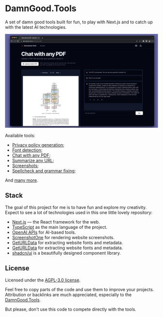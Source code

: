 # DamnGood.Tools

A set of damn good tools built for fun, to play with Next.js and to catch up with the latest AI technologies. 

![Chat with any PDF](chat_with_any_pdf.jpg)

Available tools: 

* [Privacy policy generation](https://damngood.tools/tools/privacy-policy-generator);
* [Font detection](https://damngood.tools/tools/detect-fonts);
* [Chat with any PDF](https://damngood.tools/tools/chat-pdf);
* [Summarize any URL](https://damngood.tools/tools/summarize-any-url);
* [Screenshots](https://damngood.tools/tools/screenshots-for-dimensions);
* [Spellcheck and grammar fixing](https://damngood.tools/tools/grammar-fixer);

And [many more](https://damngood.tools/).

## Stack 

The goal of this project for me is to have fun and explore my creativity. Expect to see a lot of technologies used in this one little lovely repository: 

* [Next.js](https://nextjs.org/) — the React framework for the web. 
* [TypeScript](https://www.typescriptlang.org/) as the main language of the project.
* [OpenAI APIs](https://platform.openai.com/docs/api-reference) for AI-based tools.
* [ScreenshotOne](https://screenshotone.com/) for rendering website screenshots.
* [GetURLData](https://geturldata.com/) for extracting website fonts and metadata.
* [GetURLData](https://geturldata.com/) for extracting website fonts and metadata.
* [shadcn/ui](https://ui.shadcn.com/) is a beautifully designed component library.

## License

Licensed under the [AGPL-3.0 license](./LICENSE).

Feel free to copy parts of the code and use them to improve your projects. Attribution or backlinks are much appreciated, especially to the [DamnGood.Tools](https://damngood.tools/).

But please, don't use this code to compete directly with the tools. 
